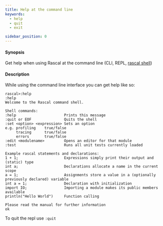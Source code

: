 ```yaml
---
title: Help at the command line
keywords:
  - help
  - quit
  - exit

sidebar_position: 0
---
```


#### Synopsis

Get help when using Rascal at the command line (CLI, REPL, [rascal shell](../../RascalShell/index.md))

#### Description

While using the command line interface you can get help like so:


```rascal-shell 
rascal>:help
:help
Welcome to the Rascal command shell.

Shell commands:
:help                      Prints this message
:quit or EOF               Quits the shell
:set <option> <expression> Sets an option
e.g. profiling    true/false
     tracing      true/false
     errors       true/false
:edit <modulename>         Opens an editor for that module
:test                      Runs all unit tests currently loaded

Example rascal statements and declarations:
1 + 1;                     Expressions simply print their output and (static) type
int a;                     Declarations allocate a name in the current scope
a = 1;                     Assignments store a value in a (optionally previously declared) variable
int a = 1;                 Declaration with initialization
import IO;                 Importing a module makes its public members available
println("Hello World")     Function calling

Please read the manual for further information
ok
```

To quit the repl use `:quit`
  

